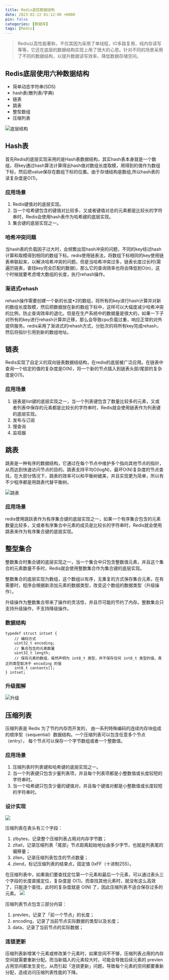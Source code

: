 ```yaml
---
title: Redis底层数据结构
date: 2023-02-22 01:12:00 +0800
pin: false 
categories: [数据库]
tags: [Redis]
---
```


> Redis以高性能著称，不仅其因为采用了单线程，IO多路复用，纯内存读写等等，它还在底层的数据结构实现上用了很大的心思。针对不同的场景采用了不同的数据结构，以提升数据读写效率，降低数据存储空间。

## Redis底层使用六种数据结构

- 简单动态字符串(SDS)
- hash表(散列表/字典)
- 链表
- 跳表
- 整型数组
- 压缩列表

![底层结构](/assets/img/redis-structure/001.png)

## Hash表

首先Redis的底层实现采用的是Hash表数据结构，其实hash表本身就是一个数组，将key通过hash算法计算得出hash值对数组长度取模，用得到的值作为数组下标，然后把value保存在数组下标的位置。由于存储结构是数组,所以hash表的读复杂度是O(1)。

### 应用场景

1. Redis键值对的底层实现。
2. 当一个哈希键包含的键值对比较多，又或者键值对总的元素都是比较长的字符串时，Redis会使用hash表作为哈希键的底层实现。
3. 集合键的底层实现之一。

### 哈希冲突问题

当hash表的负载因子过大时，会频繁出现hash冲突的问题，不同的key经过hash计算和取模得到相同的数组下标。redis使用链表法，将数组下标相同的key使用链表串联起来，以解决哈希冲突的问题。但是当哈希冲突过多，链表长度过长时(需遍历链表，查找key完全匹配的数据)，那么它的查询效率也将会降低到O(n)，这个时候就要考虑增大数组的长度，执行rehash操作。

### 渐进式rehash

rehash操作需要创建一个新的长度*2的数组，将所有的key进行hash计算并对新的数组长度取模，然后把数据放在新的数组下标中，这样可以大幅度减少哈希冲突的比例，防止查询效率的退化。但是在生产系统中的数据量是很大的，如果一下子对所有的key进行rehash计算并迁移，那么会导致cpu负载过重，响应正常的对外提供服务。redis采用了渐进式的rehash方式，分批次的将所有key完成rehash，然后将指针引用到新的数组地址。

## 链表

Redis实现了自定义的双向链表数据结结构，在redis的底层被广泛应用。在链表中查询一个给定的值的复杂度是O(N)，将一个新的节点插入到链表头部/尾部的复杂度是O(1)。

### 应用场景

1. 链表是list键的底层实现之一，当一个列表键包含了数量比较多的元素，又或者列表中保存的元素都是比较长的字符串时，Redis就会使用链表作为列表键的底层实现。
2. 发布与订阅
3. 慢查询
4. 监视器

## 跳表

跳表是一种有序的数据结构，它通过在每个节点中维护多个指向其他节点的指针，从而达到快速访问节点的目的。跳表支持平均O(logN)，最坏O(N)复杂度的节点查找，在大部分情况下，跳表的效率可以和平衡树媲美，并且实现更为简单，所以有不少程序都是用跳表代替平衡树。

![跳表](/assets/img/redis-structure/002.png)

### 应用场景

redis使用跳跃表作为有序集合键的底层实现之一，如果一个有序集合包含的元素数量比较多，又或者有序集合中元素的成员是比较长的字符串时，Redis就会使用跳表来作为有序集合键的底层实现。

## 整型集合

整数集合时集合键的底层实现之一，当一个集合中只包含整数值元素，并且这个集合的元素数量不多时，Redis就会使用整数集合作为集合键的底层实现。

整数集合的底层实现为数组，这个数组以有序，无重复的方式保存集合元素，在有需要时，程序会根据新添加元素的数据类型，改变这个数组的数据类型（升级操作）。

升级操作为整数集合带来了操作的灵活性，并且尽可能的节约了内存。整数集合只支持升级操作，不支持降级操作。

### 数据结构

```
typedef struct intset {
    // 编码方式
    uint32_t encoding;
    // 集合包含的元素数量
    uint32_t length;
    // 保存元素的数组，虽然声明为 int8_t 类型，并不保存任何 int8_t 类型的值，真正的类型取决于 encoding 的值　　
    int8_t contents[]; 
} intset;
```

### 升级图解

![升级](/assets/img/redis-structure/003.png)

## 压缩列表

压缩列表是 Redis 为了节约内存而开发的， 由一系列特殊编码的连续内存块组成的顺序型（sequential）数据结构。一个压缩列表可以包含任意多个节点（entry）， 每个节点可以保存一个字节数组或者一个整数值。

### 应用场景　

1. 压缩列表时列表键和哈希键的底层实现之一。
2. 当一个列表键只包含少量列表项，并且每个列表项都是小整数值或长度较短的字符串时。
3. 当一个哈希键只包含少量的键值对，并且每个键值对都是小整数值或长度较短的字符串时。

### 设计实现

![](/assets/img/redis-structure/004.png)
 
压缩列表在表头有三个字段：
1. zlbytes，记录整个压缩列表占用对内存字节数；
2. zltail，记录压缩列表「尾部」节点距离起始地址由多少字节，也就是列表尾的偏移量；
3. zllen，记录压缩列表包含的节点数量；
4. zlend，标记压缩列表的结束点，固定值 0xFF（十进制255）。

在压缩列表中，如果我们要查找定位第一个元素和最后一个元素，可以通过表头三个字段的长度直接定位，复杂度是 O(1)。而查找其他元素时，就没有这么高效了，只能逐个查找，此时的复杂度就是 O(N) 了，因此压缩列表不适合保存过多的元素。
![](/assets/img/redis-structure/005.png)
 
压缩列表节点包含三部分内容：
1. prevlen，记录了「前一个节点」的长度；
2. encoding，记录了当前节点实际数据的类型以及长度；
3. data，记录了当前节点的实际数据；

### 连锁更新

压缩列表新增某个元素或修改某个元素时，如果空间不不够，压缩列表占用的内存空间就需要重新分配。而当新插入的元素较大时，可能会导致后续元素的 prevlen 占用空间都发生变化，从而引起「连锁更新」问题，导致每个元素的空间都要重新分配，造成访问压缩列表性能的下降。